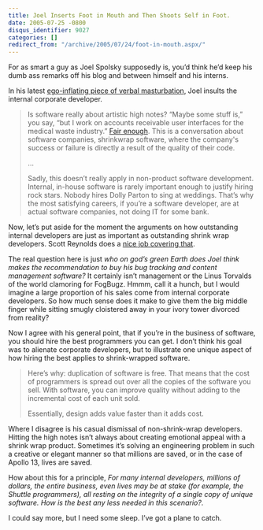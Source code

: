 ```yaml
---
title: Joel Inserts Foot in Mouth and Then Shoots Self in Foot.
date: 2005-07-25 -0800
disqus_identifier: 9027
categories: []
redirect_from: "/archive/2005/07/24/foot-in-mouth.aspx/"
---
```


For as smart a guy as Joel Spolsky supposedly is, you’d think he’d keep
his dumb ass remarks off his blog and between himself and his interns.

In his latest [ego-inflating piece of verbal
masturbation](http://www.joelonsoftware.com/articles/HighNotes.html),
Joel insults the internal corporate developer.

> Is software really about artistic high notes? “Maybe some stuff is,”
> you say, “but I work on accounts receivable user interfaces for the
> medical waste industry.” [Fair
> enough](http://www.joelonsoftware.com/articles/FiveWorlds.html). This
> is a conversation about software companies, shrinkwrap software, where
> the company's success or failure is directly a result of the quality
> of their code.
>
> ...
>
> Sadly, this doesn’t really apply in non-product software development.
> Internal, in-house software is rarely important enough to justify
> hiring rock stars. Nobody hires Dolly Parton to sing at weddings.
> That’s why the most satisfying careers, if you’re a software
> developer, are at actual software companies, not doing IT for some
> bank.

Now, let’s put aside for the moment the arguments on how outstanding
internal developers are just as important as outstanding shrink wrap
developers. Scott Reynolds does a [nice job covering
that](http://www.scottcreynolds.com/PermaLink.aspx?guid=839a3eac-29a8-462d-9425-55f946c90a0e).

The real question here is just *who on god’s green Earth does Joel think
makes the recommendation to buy his bug tracking and content management
software?* It certainly isn’t management or the Linus Torvalds of the
world clamoring for FogBugz. Hmmm, call it a hunch, but I would imagine
a large proportion of his sales come from internal corporate developers.
So how much sense does it make to give them the big middle finger while
sitting smugly cloistered away in your ivory tower divorced from
reality?

Now I agree with his general point, that if you’re in the business of
software, you should hire the best programmers you can get. I don’t
think his goal was to alienate corporate developers, but to illustrate
one unique aspect of how hiring the best applies to shrink-wrapped
software.

> Here’s why: duplication of software is free. That means that the cost
> of programmers is spread out over all the copies of the software you
> sell. With software, you can improve quality without adding to the
> incremental cost of each unit sold.
>
> Essentially, design adds value faster than it adds cost.

Where I disagree is his casual dismissal of non-shrink-wrap developers.
Hitting the high notes isn’t always about creating emotional appeal with
a shrink wrap product. Sometimes it’s solving an engineering problem in
such a creative or elegant manner so that millions are saved, or in the
case of Apollo 13, lives are saved.

How about this for a principle, *For many internal developers, millions
of dollars, the entire business, even lives may be at stake (for
example, the Shuttle programmers), all resting on the integrity of a
single copy of unique software. How is the best any less needed in this
scenario?*.

I could say more, but I need some sleep. I’ve got a plane to catch.

